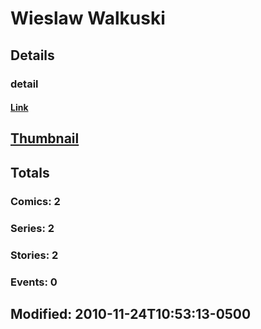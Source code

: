 # Wieslaw  Walkuski 
## Details
### detail
#### [Link](http://marvel.com/comics/creators/302/wieslaw_walkuski?utm_campaign=apiRef&utm_source=225578a89fc76f3d20fbffda5d17a88d)
## [Thumbnail](http://i.annihil.us/u/prod/marvel/i/mg/c/40/4bc6644d3cbc7.jpg)
## Totals
### Comics: 2
### Series: 2
### Stories: 2
### Events: 0
## Modified: 2010-11-24T10:53:13-0500
